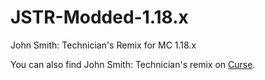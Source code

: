 # JSTR-Modded-1.18.x
John Smith: Technician's Remix for MC 1.18.x

You can also find John Smith: Technician's remix on [Curse](https://www.curseforge.com/minecraft/texture-packs/john-smith-legacy-modded).

